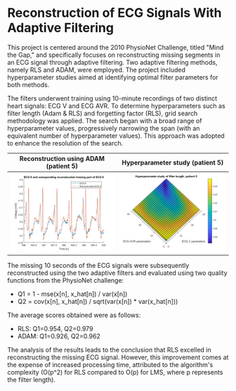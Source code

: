 # Reconstruction of ECG Signals With Adaptive Filtering

This project is centered around the 2010 PhysioNet Challenge, titled "Mind the Gap," and specifically focuses on reconstructing missing segments in an ECG signal through adaptive filtering. Two adaptive filtering methods, namely RLS and ADAM, were employed. The project included hyperparameter studies aimed at identifying optimal filter parameters for both methods.

The filters underwent training using 10-minute recordings of two distinct heart signals: ECG V and ECG AVR. To determine hyperparameters such as filter length (Adam & RLS) and forgetting factor (RLS), grid search methodology was applied. The search began with a broad range of hyperparameter values, progressively narrowing the span (with an equivalent number of hyperparameter values). This approach was adopted to enhance the resolution of the search.

| Reconstruction using ADAM (patient 5) | Hyperparameter study (patient 5)  |                                                                                                                                                   
| ---           | ---           |                                                                                                                                                   
| ![](https://github.com/Siggeaxe/Reconstruction-of-ECG-Signals/blob/main/Plots/Adam/Plots/Adam_patient_5_length_15_small.png)  |  ![](https://github.com/Siggeaxe/Reconstruction-of-ECG-Signals/blob/main/Plots/Adam/Hyperpar/Adam_hyper_patient_5_length_30_Q1.png) |


The missing 10 seconds of the ECG signals were subsequently reconstructed using the two adaptive filters and evaluated using two quality functions from the PhysioNet challenge:
- Q1 = 1 - mse(x[n], x_hat[n]) / var(x[n])
- Q2 = cov(x[n], x_hat[n]) / sqrt(var(x[n]) * var(x_hat[n]))

The average scores obtained were as follows:
- RLS: Q1=0.954, Q2=0.979
- ADAM: Q1=0.926, Q2=0.962

The analysis of the results leads to the conclusion that RLS excelled in reconstructing the missing ECG signal. However, this improvement comes at the expense of increased processing time, attributed to the algorithm's complexity (O(p^2) for RLS compared to O(p) for LMS, where p represents the filter length).
